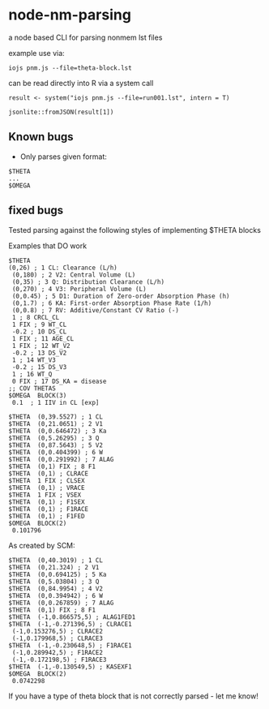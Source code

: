 # node-nm-parsing
a node based CLI for parsing nonmem lst files

example use via:

```
iojs pnm.js --file=theta-block.lst
```

can be read directly into R via a system call

```
result <- system("iojs pnm.js --file=run001.lst", intern = T)

jsonlite::fromJSON(result[1])

```

## Known bugs

* Only parses given format:

```
$THETA
...
$OMEGA
```


## fixed bugs
Tested parsing against the following styles of implementing $THETA blocks

Examples that DO work
```
$THETA  
(0,26) ; 1 CL: Clearance (L/h)
 (0,180) ; 2 V2: Central Volume (L)
 (0,35) ; 3 Q: Distribution Clearance (L/h)
 (0,270) ; 4 V3: Peripheral Volume (L)
 (0,0.45) ; 5 D1: Duration of Zero-order Absorption Phase (h)
 (0,1.7) ; 6 KA: First-order Absorption Phase Rate (1/h)
 (0,0.8) ; 7 RV: Additive/Constant CV Ratio (-)
 1 ; 8 CRCL_CL
 1 FIX ; 9 WT_CL
 -0.2 ; 10 DS_CL
 1 FIX ; 11 AGE_CL
 1 FIX ; 12 WT_V2
 -0.2 ; 13 DS_V2
 1 ; 14 WT_V3
 -0.2 ; 15 DS_V3
 1 ; 16 WT_Q
 0 FIX ; 17 DS_KA = disease
;; COV THETAS
$OMEGA  BLOCK(3)
 0.1  ; 1 IIV in CL [exp]
```

```
$THETA  (0,39.5527) ; 1 CL
$THETA  (0,21.0651) ; 2 V1
$THETA  (0,0.646472) ; 3 Ka
$THETA  (0,5.26295) ; 3 Q
$THETA  (0,87.5643) ; 5 V2
$THETA  (0,0.404399) ; 6 W
$THETA  (0,0.291992) ; 7 ALAG
$THETA  (0,1) FIX ; 8 F1
$THETA  (0,1) ; CLRACE
$THETA  1 FIX ; CLSEX
$THETA  (0,1) ; VRACE
$THETA  1 FIX ; VSEX
$THETA  (0,1) ; F1SEX
$THETA  (0,1) ; F1RACE
$THETA  (0,1) ; F1FED
$OMEGA  BLOCK(2)
 0.101796
```

As created by SCM:

```
$THETA  (0,40.3019) ; 1 CL
$THETA  (0,21.324) ; 2 V1
$THETA  (0,0.694125) ; 5 Ka
$THETA  (0,5.03804) ; 3 Q
$THETA  (0,84.9954) ; 4 V2
$THETA  (0,0.394942) ; 6 W
$THETA  (0,0.267859) ; 7 ALAG
$THETA  (0,1) FIX ; 8 F1
$THETA  (-1,0.866575,5) ; ALAG1FED1
$THETA  (-1,-0.271396,5) ; CLRACE1
 (-1,0.153276,5) ; CLRACE2
 (-1,0.179968,5) ; CLRACE3
$THETA  (-1,-0.230648,5) ; F1RACE1
 (-1,0.289942,5) ; F1RACE2
 (-1,-0.172198,5) ; F1RACE3
$THETA  (-1,-0.130549,5) ; KASEXF1
$OMEGA  BLOCK(2)
 0.0742298
 ```

 If you have a type of theta block that is not correctly parsed - let me know! 